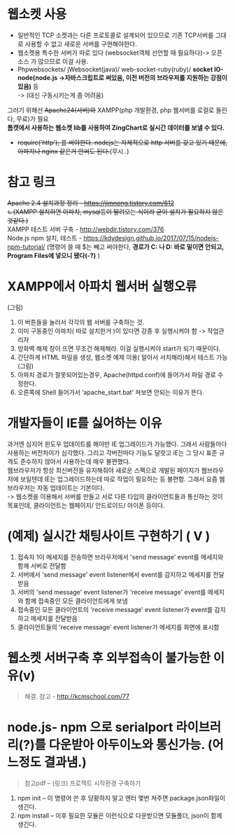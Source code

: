 ﻿# 웹소켓 사용

* 일반적인 TCP 소켓과는 다른 프로토콜로 설계되어 있으므로 기존 TCP서버를 그대로 사용할 수 없고 새로운 서버를 구현해야한다.  
* 웹소켓용 특수한 서버가 따로 있다 (websocket객체 선언할 때 필요하다)-> 오픈 소스 가 많으므로 이걸 사용.  
* Phpwebsockets/ jWebsocket(java)/ web-socket-ruby(ruby)/ **socket IO-node(node.js ->자바스크립트로 써있음, 이전 버전의 브라우저를 지원하는 강점이 있음)** 등  
->	(대신 구동시키는게 좀 어려움)  

그러기 위해선 ~~Apache24(서버)와~~ XAMPP(php 개발환경, php 웹서버를 로컬로 돌린다, 무료)가 필요  
**톰캣에서 사용하는 웹소켓 lib를 사용하여 ZingChart로 실시간 데이터를 보낼 수 있다.**  
* ~~require('http'); 를 써야한다. nodejs는 자체적으로 http 서버를 갖고 있기 때문에, 아파치나 nginx 같은거 안써도 된다.~~(무시..)  

# 참고 링크
~~Apache 2.4 설치과정 정리 - https://jimnong.tistory.com/612~~   
~~ㄴ(XAMPP 설치하면 아파치, mysql등이 딸려오는 식이라 굳이 설치가 필요하지 않은것같다.)~~  
XAMPP 테스트 서버 구축 - http://webdir.tistory.com/376   
Node.js npm 설치, 테스트 - https://kdydesign.github.io/2017/07/15/nodejs-npm-tutorial/ (명령어 쓸 때 $는 빼고 써야한다, **경로가 C: 나 D: 바로 밑이면 안되고, Program Files에 넣으니 됐다(-?)** )   

# XAMPP에서 아파치 웹서버 실행오류
 (그림)
1.	이 버튼들을 눌러서 각각의 웹 서버를 구축하는 것.   
2.	이미 구동중인 아파치( 따로 설치한거 )이 있다면 강종 후 실행시켜야 함 -> 작업관리자   
3.	방화벽 해제 창이 뜨면 무조건 해제해라. 이걸 실행시켜야 start가 되기 때문이다.    
4.	간단하게 HTML 파일을 생성, 웹소켓 예제 이용( 알아서 서치해라)해서 테스트 가능   
 (그림)
5.	아파치 경로가 잘못되어있는경우, Apache(httpd.conf)에 들어가서 파일 경로 수정한다.  
6.	오른쪽에 Shell 들어가서 ‘apache_start.bat’ 쳐보면 안되는 이유가 뜬다.  

# 개발자들이 IE를 싫어하는 이유
과거엔 심지어 윈도우 업데이트를 해야만 IE 업그레이드가 가능했다. 그래서 사람들마다 사용하는 버전차이가 심각했다. 그리고 각버전마다 기능도 달랏고 iE는 그 당시 표준 규격도 준수하지 않아서 사용하는데 매우 불편했다.   
웹브라우저가 항상 최신버전을 유지해줘야 새로운 스펙으로 개발된 페이지가 웹브라우저에 보일텐데 IE는 업그레이드하는데 따로 작업이 필요하는 등 불편함. 그래서 요즘 웹 브라우저는 자동 업데이트는 기본이다.   
->	웹소켓을 이용해서 서버를 만들고 서로 다른 타입의 클라이언트들과 통신하는 것이 목표인데, 클라이언트는 웹페이지/ 안드로이드/ 아이폰 등이다.  

# (예제) 실시간 채팅사이트 구현하기 ( V )
1.	접속자 1이 메세지를 전송하면 브라우저에서 'send message' event를 메세지와 함께 서버로 전달함    
2.	서버에서 'send message' event listener에서 event를 감지하고 메세지를 전달받음    
3.	서버의 'send message' event listener가 'receive message' event를 메세지와 함께 접속중인 모든 클라이언트에게 보냄   
4.	접속중인 모든 클라이언트의 'receive message' event listener가 event를 감지하고 메세지를 전달받음  
5.	클라이언트들의 'receive message' event listener가 메세지를 화면에 표시함    

# 웹소켓 서버구축 후 외부접속이 불가능한 이유(v)

>해결. 참고 - http://kcmschool.com/77  

# **node.js- npm 으로 serialport 라이브러리**(?)를 다운받아 아두이노와 통신가능. (어느정도 결과냄.)

>참고pdf – (링크)
>프로젝트 시작환경 구축하기
1. npm init – 이 명령어 쓴 후 당황하지 말고 엔터 몇번 쳐주면 package.json파일이 생긴다.
2. npm install – 이후 필요한 모듈은 이런식으로 다운받으면 모듈폴더, json이 함께 생긴다.

